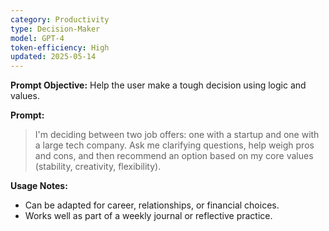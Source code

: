 ```yaml
---
category: Productivity
type: Decision-Maker
model: GPT-4
token-efficiency: High
updated: 2025-05-14
---
```


**Prompt Objective:** Help the user make a tough decision using logic and values.

**Prompt:**
> I'm deciding between two job offers: one with a startup and one with a large tech company. Ask me clarifying questions, help weigh pros and cons, and then recommend an option based on my core values (stability, creativity, flexibility).

**Usage Notes:**
- Can be adapted for career, relationships, or financial choices.
- Works well as part of a weekly journal or reflective practice.
